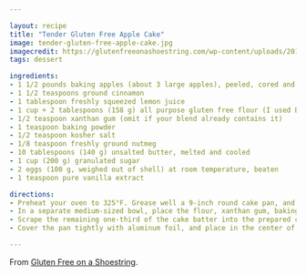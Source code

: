 ```yaml
---

layout: recipe
title: "Tender Gluten Free Apple Cake"
image: tender-gluten-free-apple-cake.jpg
imagecredit: https://glutenfreeonashoestring.com/wp-content/uploads/2015/10/apple-cake.jpg
tags: dessert

ingredients:
- 1 1/2 pounds baking apples (about 3 large apples), peeled, cored and diced (a mix of Empire, Gala, and green apples works really well)
- 1 1/2 teaspoons ground cinnamon
- 1 tablespoon freshly squeezed lemon juice
- 1 cup + 2 tablespoons (158 g) all purpose gluten free flour (I used Better Batter)
- 1/2 teaspoon xanthan gum (omit if your blend already contains it)
- 1 teaspoon baking powder
- 1/2 teaspoon kosher salt
- 1/8 teaspoon freshly ground nutmeg
- 10 tablespoons (140 g) unsalted butter, melted and cooled
- 1 cup (200 g) granulated sugar
- 2 eggs (100 g, weighed out of shell) at room temperature, beaten
- 1 teaspoon pure vanilla extract

directions:
- Preheat your oven to 325°F. Grease well a 9-inch round cake pan, and set it aside. Place the diced apples in a large bowl, and toss with 1 teaspoon of the ground cinnamon and the lemon juice, then set the bowl aside.
- In a separate medium-sized bowl, place the flour, xanthan gum, baking powder, salt, remaining 1/2 teaspoon ground cinnamon and nutmeg, and whisk to combine well, then set aside. In a separate large bowl with a hand mixer or the bowl of a stand mixer fitted with the paddle attachment, cream the butter until light and fluffy. Add the sugar, then the eggs and vanilla, beating to combine well after each addition. Add the dry ingredients in two batches, beating until just combined after each addition. The batter will be thick but light. Scrape about two-thirds of the cake batter into the bowl of apples, and mix to coat all of the apples in the batter. It will be very chunky.
- Scrape the remaining one-third of the cake batter into the prepared cake pan and spread into an even layer with a moistened spatula. Scrape the chunky apple-packed cake batter into the pan on top of the base layer of batter, and spread again into an even layer with a moistened spatula.
- Cover the pan tightly with aluminum foil, and place in the center of the preheated oven. Bake for 20 minutes. Remove the foil cover from the pan and return to the oven to bake until a toothpick inserted into the center comes out with no more than a few moist crumbs attached (about another 20 minutes). Remove from the oven and allow to cool in the pan for 10 minutes before carefully transferring to a wire rack for about 15 minutes before slicing and serving while still warm.

---
```


From [Gluten Free on a Shoestring](https://glutenfreeonashoestring.com/tender-gluten-free-apple-cake/).
